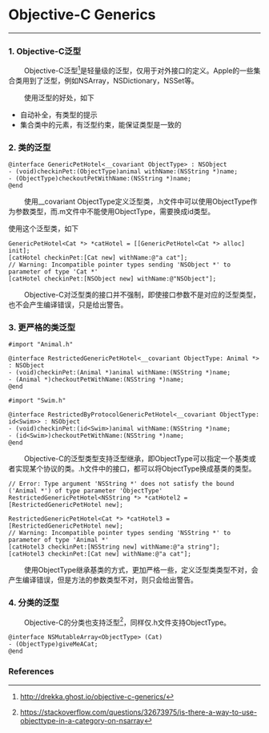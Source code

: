 # Objective-C Generics

---

### 1. Objective-C泛型

&nbsp;&nbsp;&nbsp;&nbsp;&nbsp;&nbsp;&nbsp;&nbsp;Objective-C泛型[^1]是轻量级的泛型，仅用于对外接口的定义。Apple的一些集合类用到了泛型，例如NSArray，NSDictionary，NSSet等。

&nbsp;&nbsp;&nbsp;&nbsp;&nbsp;&nbsp;&nbsp;&nbsp;使用泛型的好处，如下

* 自动补全，有类型的提示
* 集合类中的元素，有泛型约束，能保证类型是一致的

### 2. 类的泛型

```
@interface GenericPetHotel<__covariant ObjectType> : NSObject
- (void)checkinPet:(ObjectType)animal withName:(NSString *)name;
- (ObjectType)checkoutPetWithName:(NSString *)name;
@end
```

&nbsp;&nbsp;&nbsp;&nbsp;&nbsp;&nbsp;&nbsp;&nbsp;使用__covariant ObjectType定义泛型类，.h文件中可以使用ObjectType作为参数类型，而.m文件中不能使用ObjectType，需要换成id类型。

使用这个泛型类，如下

```
GenericPetHotel<Cat *> *catHotel = [[GenericPetHotel<Cat *> alloc] init];
[catHotel checkinPet:[Cat new] withName:@"a cat"];
// Warning: Incompatible pointer types sending 'NSObject *' to parameter of type 'Cat *'
[catHotel checkinPet:[NSObject new] withName:@"NSObject"];
```

&nbsp;&nbsp;&nbsp;&nbsp;&nbsp;&nbsp;&nbsp;&nbsp;Objective-C对泛型类的接口并不强制，即使接口参数不是对应的泛型类型，也不会产生编译错误，只是给出警告。


### 3. 更严格的类泛型

```
#import "Animal.h"

@interface RestrictedGenericPetHotel<__covariant ObjectType: Animal *> : NSObject
- (void)checkinPet:(Animal *)animal withName:(NSString *)name;
- (Animal *)checkoutPetWithName:(NSString *)name;
@end
```

```
#import "Swim.h"

@interface RestrictedByProtocolGenericPetHotel<__covariant ObjectType: id<Swim>> : NSObject
- (void)checkinPet:(id<Swim>)animal withName:(NSString *)name;
- (id<Swim>)checkoutPetWithName:(NSString *)name;
@end
```

&nbsp;&nbsp;&nbsp;&nbsp;&nbsp;&nbsp;&nbsp;&nbsp;Objective-C的泛型类型支持泛型继承，即ObjectType可以指定一个基类或者实现某个协议的类。.h文件中的接口，都可以将ObjectType换成基类的类型。

```
// Error: Type argument 'NSString *' does not satisfy the bound ('Animal *') of type parameter 'ObjectType'
RestrictedGenericPetHotel<NSString *> *catHotel2 = [RestrictedGenericPetHotel new];
    
RestrictedGenericPetHotel<Cat *> *catHotel3 = [RestrictedGenericPetHotel new];
// Warning: Incompatible pointer types sending 'NSString *' to parameter of type 'Animal *'
[catHotel3 checkinPet:[NSString new] withName:@"a string"];
[catHotel3 checkinPet:[Cat new] withName:@"a cat"];
```

&nbsp;&nbsp;&nbsp;&nbsp;&nbsp;&nbsp;&nbsp;&nbsp;使用ObjectType继承基类的方式，更加严格一些，定义泛型类类型不对，会产生编译错误，但是方法的参数类型不对，则只会给出警告。

### 4. 分类的泛型

&nbsp;&nbsp;&nbsp;&nbsp;&nbsp;&nbsp;&nbsp;&nbsp;Objective-C的分类也支持泛型[^2]，同样仅.h文件支持ObjectType。

```
@interface NSMutableArray<ObjectType> (Cat)
- (ObjectType)giveMeACat;
@end
```

### References

[^1]: http://drekka.ghost.io/objective-c-generics/
[^2]: https://stackoverflow.com/questions/32673975/is-there-a-way-to-use-objecttype-in-a-category-on-nsarray